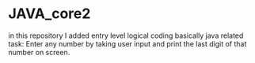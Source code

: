 # JAVA_core2
in this repository I added entry level logical coding 
basically java related
task: Enter any number by taking user input and print the last digit of that number on screen.

